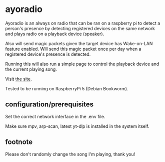 # ayoradio

Ayoradio is an always on radio that can be ran on a raspberry pi to detect a person's presence by detecting registered devices on the same network and plays radio on a playback device (speaker).

Also will send magic packets given the target device has Wake-on-LAN feature enabled. Will send this magic packet once per day when a registered device's presence is detected.

Running this will also run a simple page to control the playback device and the current playing song.

Visit [the site](https://radio.naufalsuryasumirat.uk/).

Tested to be running on RaspberryPi 5 (Debian Bookworm).

## configuration/prerequisites

Set the correct network interface in the .env file.

Make sure mpv, arp-scan, latest yt-dlp is installed in the system itself.

## footnote

Please don't randomly change the song I'm playing, thank you!
